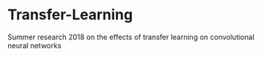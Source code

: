 # Transfer-Learning
Summer research 2018 on the effects of transfer learning on convolutional neural networks 
